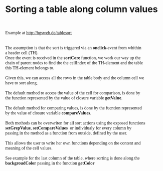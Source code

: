 <h1>Sorting a table along column values</h1>

<pre style="font-family:Verdana">


Example at <a href="http://hgsweb.de/tablesort">http://hgsweb.de/tablesort</a>


The assumption is that the sort is triggered via an <b>onclick</b>-event from whithin
a header cell (TH).
Once the event is received in the <b>sortCore</b> function, we work our way up the
chain of parent nodes to find the the cellIndex of the TH-element and the table 
this TH-element belongs to.

Given this, we can access all the rows in the table body and the column cell we 
have to sort along.

The default method to access the value of the cell for comparison, is done by 
the function represented by the value of closure variable <b>getValue</b>.  

The default method for comparing values, is done by the fucntion represented 
by the value of closure variable <b>compareValues</b>.  

Both methods can be overwriten for all sort actions using the exposed functions 
<b>setGrepValue</b>, <b>setCompareValues</b>  or individualy for every column by
passing in the method as a function from outside, defined by the user.

This allows the user to write her own functions depending on the content and 
meaning of the cell values.

See example for the last column of the table, where sorting is done along the 
<b>backgroudColor</b> passing in the function <b>getColor</b> 


